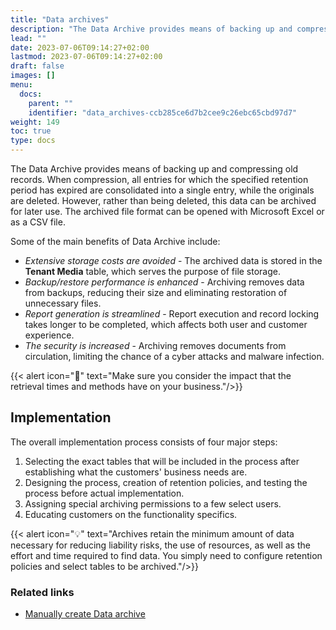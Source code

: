 ```yaml
---
title: "Data archives"
description: "The Data Archive provides means of backing up and compressing old records."
lead: ""
date: 2023-07-06T09:14:27+02:00
lastmod: 2023-07-06T09:14:27+02:00
draft: false
images: []
menu:
  docs:
    parent: ""
    identifier: "data_archives-ccb285ce6d7b2cee9c26ebc65cbd97d7"
weight: 149
toc: true
type: docs
---
```


The Data Archive provides means of backing up and compressing old records. When compression, all entries for which the specified retention period has expired are consolidated into a single entry, while the originals are deleted. However, rather than being deleted, this data can be archived for later use. The archived file format can be opened with Microsoft Excel or as a CSV file.

Some of the main benefits of Data Archive include:

- *Extensive storage costs are avoided* - The archived data is stored in the **Tenant Media** table, which serves the purpose of file storage. 
- *Backup/restore performance is enhanced* - Archiving removes data from backups, reducing their size and eliminating restoration of unnecessary files.
- *Report generation is streamlined* - Report execution and record locking takes longer to be completed, which affects both user and customer experience.
- *The security is increased* - Archiving removes documents from circulation, limiting the chance of a cyber attacks and malware infection. 

{{< alert icon="📝" text="Make sure you consider the impact that the retrieval times and methods have on your business."/>}}


## Implementation

The overall implementation process consists of four major steps:

  1. Selecting the exact tables that will be included in the process after establishing what the customers' business needs are.
  2. Designing the process, creation of retention policies, and testing the process before actual implementation.
  3. Assigning special archiving permissions to a few select users.
  4. Educating customers on the functionality specifics.

{{< alert icon="💡" text="Archives retain the minimum amount of data necessary for reducing liability risks, the use of resources, as well as the effort and time required to find data. You simply need to configure retention policies and select tables to be archived."/>}}


### Related links

- [Manually create Data archive](../howto/create_data_archive.md)